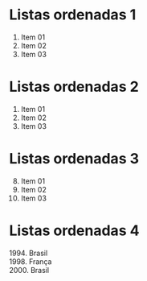 # Listas ordenadas 1

1. Item 01
2. Item 02
3. Item 03

# Listas ordenadas 2

1. Item 01
2. Item 02
3. Item 03
# Listas ordenadas 3

8. Item 01
5. Item 02
3. Item 03

# Listas ordenadas 4

1994\. Brasil  
1998\. França    
2000\. Brasil


